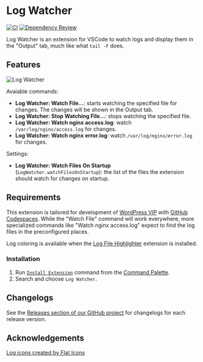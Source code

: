 # Log Watcher

[![CI](https://github.com/Automattic/vscode-logwatcher/actions/workflows/ci.yml/badge.svg)](https://github.com/Automattic/vscode-logwatcher/actions/workflows/ci.yml)
[![Dependency Review](https://github.com/Automattic/vscode-logwatcher/actions/workflows/dependency-review.yml/badge.svg)](https://github.com/Automattic/vscode-logwatcher/actions/workflows/dependency-review.yml)

Log Watcher is an extension for VSCode to watch logs and display them in the "Output" tab, much like what `tail -F` does.

## Features

![Log Watcher](https://github.com/Automattic/vscode-logwatcher/assets/7810770/f3849fa6-09cf-4936-9d26-12a25ca1dd18)

Avaiable commands:
  * **Log Watcher: Watch File…**: starts watching the specified file for changes. The changes will be shown in the Output tab.
  * **Log Watcher: Stop Watching File…**: stops watching the specified file.
  * **Log Watcher: Watch nginx access.log**: watch `/var/log/nginx/access.log` for changes.
  * **Log Watcher: Watch nginx error.log**: watch `/var/log/nginx/error.log` for changes.

Settings:
  * **Log Watcher: Watch Files On Startup** (`LogWatcher.watchFilesOnStartup`): the list of the files the extension should watch for changes on startup.

## Requirements

This extension is tailored for development of [WordPress VIP](https://docs.wpvip.com/) with [GitHub Codespaces](https://docs.wpvip.com/technical-references/developing-with-github-codespaces/). While the "Watch File" command will work everywhere, more specialized commands like "Watch nginx access.log" expect to find the log files in the preconfigured places.

Log coloring is available when the [Log File Highlighter](https://marketplace.visualstudio.com/items?itemName=emilast.LogFileHighlighter) extension is installed.

### Installation

1. Run [`Install Extension`](https://code.visualstudio.com/docs/editor/extension-gallery#_install-an-extension) command from the [Command Palette](https://code.visualstudio.com/Docs/editor/codebasics#_command-palette).
2. Search and choose `Log Watcher`.

## Changelogs

See the [Releases section of our GitHub project](https://github.com/Automattic/vscode-logwatcher/releases) for changelogs for each release version.

## Acknowledgements

[Log icons created by Flat Icons](https://www.flaticon.com/free-icons/log)
